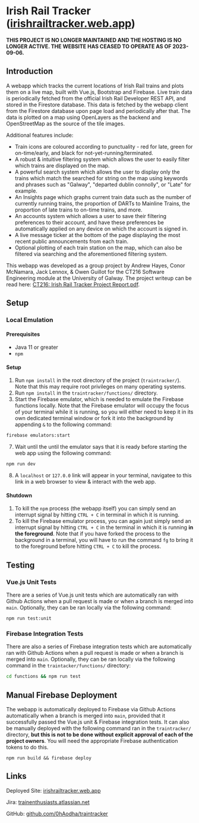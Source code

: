 # Irish Rail Tracker ([irishrailtracker.web.app](https://irishrailtracker.web.app/))
**THIS PROJECT IS NO LONGER MAINTAINED AND THE HOSTING IS NO LONGER ACTIVE. THE WEBSITE HAS CEASED TO OPERATE AS OF 2023-09-06.**
## Introduction
A  webapp which tracks the current locations of Irish Rail trains and plots them on a live map, built with Vue.js, Bootstrap and Firebase. 
Live train data is periodically fetched from the official Irish Rail Developer REST API, and stored in the Firestore database. This data is fetched by the webapp client from the Firestore database upon page load and periodically after that. The data is plotted on a map using OpenLayers as the backend and OpenStreetMap as the source of the tile images. 

Additional features include:
- Train icons are coloured according to punctuality - red for late, green for on-time/early, and black for not-yet-running/terminated.
- A robust & intuitive filtering system which allows the user to easily filter which trains are displayed on the map.
- A powerful search system which allows the user to display only the trains which match the searched for string on the map using keywords and phrases such as "Galway", "departed dublin connolly", or "Late" for example. 
- An Insights page which graphs current train data such as the number of currently running trains, the proportion of DARTs to Mainline Trains, the proportion of late trains to on-time trains, and more.
- An accounts system which allows a user to save their filtering preferences to their account, and have these preferences be automatically applied on any device on which the account is signed in.
- A live message ticker at the bottom of the page displaying the most recent public announcements from each train.
- Optional plotting of each train station on the map, which can also be filtered via searching and the aforementioned filtering system.

This webapp was developed as a group project by Andrew Hayes, Conor McNamara, Jack Lennox, & Owen Guillot for the CT216 Software Engineering module at the University of Galway. The project writeup can be read here: [CT216: Irish Rail Tracker Project Report.pdf](./CT216:%20Irish%20Rail%20Tracker%20Project%20Report.pdf).

## Setup
### Local Emulation
#### Prerequisites
- Java 11 or greater
- `npm`

#### Setup
1. Run `npm install` in the root directory of the project (`traintracker/`). Note that this may require root privileges on many operating systems. 
2. Run `npm install` in the `traintracker/functions/` directory. 
4. Start the Firebase emulator, which is needed to emulate the Firebase functions locally. Note that the Firebase emulator will occupy the focus of your terminal while it is running, so you will either need to keep it in its own dedicated terminal window or fork it into the background by appending `&` to the following command:
```bash
firebase emulators:start
```  
7. Wait until the until the emulator says that it is ready before starting the web app using the following command:
```bash
npm run dev
```
8. A `localhost` or `127.0.0` link will appear in your terminal, navigatee to this link in a web browser to view & interact with the web app.  

#### Shutdown
1. To kill the `npm` process (the webapp itself) you can simply send an interrupt signal by hitting `CTRL + C` in terminal in which it is running. 
2. To kill the Firebase emulator process, you can again just simply send an interrupt signal by hitting `CTRL + C` in the terminal in which it is running **in the foreground**. Note that if you have forked the process to the background in a terminal, you will have to run the command `fg` to bring it to the foreground before hitting `CTRL + C` to kill the process.

## Testing
### Vue.js Unit Tests
There are a series of Vue.js unit tests which are automatically ran with Github Actions when a pull request is made or when a branch is merged into `main`. Optionally, they can be ran locally via the following command:
```bash
npm run test:unit
```

### Firebase Integration Tests
There are also a series of Firebase integration tests which are automatically ran with Github Actions when a pull request is made or when a branch is merged into `main`. Optionally, they can be ran locally via the following command in the `traintacker/functions/` directory:
```bash
cd functions && npm run test
```

## Manual Firebase Deployment
The webapp is automatically deployed to Firebase via Github Actions automatically when a branch is merged into `main`, provided that it successfully passed the Vue.js unit & Firebase integration tests. It can also be manually deployed with the following command ran in the `traintracker/` directory, **but this is not to be done without explicit approval of each of the project owners**. You will need the appropriate Firebase authentication tokens to do this.
```shell
npm run build && firebase deploy
```

## Links
Deployed Site: [irishrailtracker.web.app](https://irishrailtracker.web.app/) 

Jira: [trainenthusiasts.atlassian.net](https://trainenthusiasts.atlassian.net/jira/software/projects/TE/boards/1)

GitHub: [github.com/0hAodha/traintracker](https://github.com/0hAodha/traintracker)
